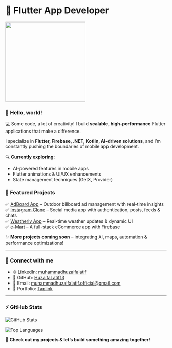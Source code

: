 # 🚀 Flutter App Developer  

[<img src="https://github.com/user-attachments/assets/c97cb285-27f4-460a-a859-baa12fb0eeb1" width="250" />](https://github.com/HuzaifaLatif13)  

### 👋 Hello, world!  

💻 Some code, a lot of creativity! I build **scalable, high-performance** Flutter applications that make a difference.  

I specialize in **Flutter, Firebase, .NET, Kotlin, AI-driven solutions**, and I’m constantly pushing the boundaries of mobile app development.  

🔍 **Currently exploring:**  
- AI-powered features in mobile apps  
- Flutter animations & UI/UX enhancements  
- State management techniques (GetX, Provider)  

### 🚀 Featured Projects  
✅ [AdBoard App](https://github.com/HuzaifaLatif13) – Outdoor billboard ad management with real-time insights  
✅ [Instagram Clone](https://github.com/HuzaifaLatif13/Flutter-App-Development/tree/main/Instagram%20Clone) – Social media app with authentication, posts, feeds & chats  
✅ [Weatherly App](https://github.com/HuzaifaLatif13/Flutter-App-Development/tree/main/Weatherly) – Real-time weather updates & dynamic UI  
✅ [e-Mart](https://github.com/HuzaifaLatif13/Flutter-App-Development/tree/main/e_mart) – A full-stack eCommerce app with Firebase  

✨ **More projects coming soon** – integrating AI, maps, automation & performance optimizations!  

---

### 🔗 Connect with me  
- 🌐 LinkedIn: [muhammadhuzaifalatif](https://www.linkedin.com/in/muhammadhuzaifalatif)  
- 📂 GitHub: [HuzaifaLatif13](https://github.com/HuzaifaLatif13)  
- 📧 Email: muhammadhuzaifalatif.official@gmail.com  
- 🔗 Portfolio: [Taplink](https://taplink.cc/huzaifalatif13)  

---

### ⚡ GitHub Stats  

![GitHub Stats](https://github-readme-stats-sigma-five.vercel.app/api?username=HuzaifaLatif13&show_icons=true&theme=radical&count_private=true)  

![Top Languages](https://github-readme-stats-sigma-five.vercel.app/api/top-langs/?username=HuzaifaLatif13&layout=compact&theme=radical)  

🚀 **Check out my projects & let’s build something amazing together!**
